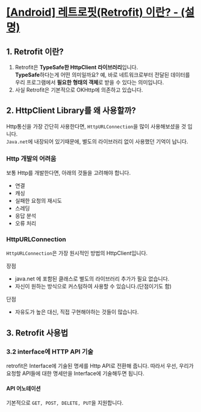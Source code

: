 # [[Android] 레트로핏(Retrofit) 이란? - (설명)](https://hijjang2.tistory.com/445)

## 1. Retrofit 이란?
1. Retrofit은 **TypeSafe한 HttpClient 라이브러리**입니다.   
**TypeSafe**하다는게 어떤 의미일까요? 예, 바로 네트워크로부터 전달된 데이터를  
우리 프로그램에서 **필요한 형태의 객체**로 받을 수 있다는 의미입니다.
2. 사실 Retrofit은 기본적으로 OKHttp에 의존하고 있습니다.

## 2. HttpClient Library를 왜 사용할까?
Http통신을 가장 간단히 사용한다면, `HttpURLConnection`을 많이 사용해보셨을 것 입니다.  
`Java.net`에 내장되어 있기때문에, 별도의 라이브러리 없이 사용했던 기억이 납니다.

### Http 개발의 어려움
보통 Http를 개발한다면, 아래의 것들을 고려해야 합니다.

* 연결
* 캐싱
* 실패한 요청의 재시도
* 스레딩
* 응답 분석
* 오류 처리

### HttpURLConnection
`HttpURLConnection`은 가장 원시적인 방법의 HttpClient입니다.

장점
* java.net 에 포함된 클래스로 별도의 라이브러리 추가가 필요 없습니다.
* 자신이 원하는 방식으로 커스텀하여 사용할 수 있습니다.(단점이기도 함)

단점
* 자유도가 높은 대신, 직접 구현해야하는 것들이 많습니다.

## 3. Retrofit 사용법

### 3.2 interface에 HTTP API 기술
retrofit은 Interface에 기술된 명세를 Http API로 전환해 줍니다. 따라서 우선, 우리가 요청할 API들에 대한 명세만을 Interface에 기술해두면 됩니다.

#### API 어노테이션
기본적으로 `GET, POST, DELETE, PUT`을 지원합니다.
